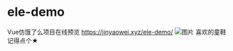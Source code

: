 # ele-demo
Vue仿饿了么项目在线预览
https://jinyaowei.xyz/ele-demo/
![图片](http://q26q9szem.bkt.clouddn.com/GIF.gif)
喜欢的童鞋记得点个★
